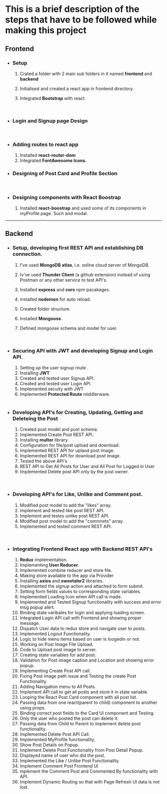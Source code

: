 # This is a brief description of the steps that have to be followed while making this project

## Frontend

- ### Setup

  1. Crated a folder with 2 main sub folders in it named **frontend** and **backend**
  2. Initialised and created a react app in frontend directory.
  3. Integrated **Bootstrap** with react.

     <br>

- ### Login and Signup page Design
  <br>
- ### Adding routes to react app

  1. Installed **react-router-dom**
  2. Integrated **FontAwesome Icons.**

- ### Designing of Post Card and Profile Section
  <br>
- ### Designing components with React Boostrap
  1. Installed **react-boostrap** and used some of its components in myProfile page. Such and modal.

<hr>

## Backend

- ### Setup, developing first REST API and establishing DB connection.

  1. I've used **MongoDB atlas**, i.e. online cloud server of MongoDB.
  2. Iv've used **Thunder Client** (a github extension) instead of using Postman or any other service to test API's.
  3. Installed **express** and **cors** npm pacakages.
  4. installed **nodemon** for auto reload.
  5. Created folder structure.
  6. Installed **Mongoose**.
  7. Defined mongoose schema and model for user.

     <br>

- ### Securing API with JWT and developing Signup and Login API.

  1. Setting up the user signup route .
  2. Installing **JWT**
  3. Created and tested user Signup API.
  4. Created and tested user Login API.
  5. Implemented secuity with JWT
  6. Implemented **Protected Route** middlerware.

  <br>

- ### Developing API's for Creating, Updating, Getting and Deleteing the Post

  1. Created post model and post schema
  2. Implemented Create Post REST API.
  3. Installing **multer** library.
  4. Configuration for file/post upload and download.
  5. Implemented REST API for uplaod post image.
  6. Implemented REST API for download post image.
  7. Tested the above API's
  8. REST API to Get All Posts for User and All Post for Logged in User
  9. Implemented Delete post API only by the post owner.

<br>

- ### Developing API's for Like, Unlike and Comment post.

  1. Modified post model to add the "likes" array.
  2. Implement and tested like post REST API.
  3. Implement and testes unlike post REST API.
  4. Modified post model to add the "commnets" array.
  5. Implemented and tested comment REST API.

<br>

- ### Integrating Frontend React app with Backend REST API's

  1. **Redux** implementation.
  2. Implementing **User Reducer**.
  3. Implemented combine reducer and store file.
  4. Making store available to the app via Provider
  5. Installing **axios** and **sweetaler2** libraries.
  6. Implemented the signup action and attached to form submit.
  7. Setting form fields values to corresponding state variables.
  8. Implemented Loading Icon when APl call is made.
  9. Implemented and Tested Signup functionality with success and error msg popup alert.
  10. Binding state varibales for login and applying loading screen.
  11. Integrated Login APl call with Frontend and showing proper message.
  12. Dispatch User data to redux store and navigate user to posts.
  13. Implemented Logout Functionality.
  14. Logic to hide menu items based on user is loogedin or not.
  15. Working on Post Image File Upload.
  16. Code to Upload post image to server.
  17. Creating state variables for add post.
  18. Validation for Post image caption and Location and showing error popup.
  19. Implementing Create Post APl call.
  20. Fixing Post image path issue and Testing the create Post Functionality.
  21. Adding Navigation menu to All Posts.
  22. Implement APl call to get all posts and store it in state variable.
  23. Looping the React Post Card component with all post list.
  24. Passing data from one react(parent to child) component to another using props.
  25. Binding correct post fields to the Card Ul component and Testing.
  26. Only the user who posted the post can delete it.
  27. Passing data from Child to Parent to implement delete post functionality.
  28. Implemented Delete Post API Call.
  29. Implemented MyProfile functionality.
  30. Show Post Details on Popup.
  31. Implement Delete Post Functionality from Post Detail Popup.
  32. Displayed name of user who did the post.
  33. Implemented the Like / Unlike Post Functionality.
  34. Implement Comment Post Frontend UI
  35. mplement the Comment Post and Commented By functionality with API.
  36. Implement Dynamic Routing so that with Page Refresh UI data is not lost.
